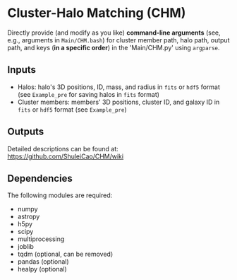 # Cluster-Halo Matching (CHM)
Directly provide (and modify as you like) **command-line arguments** (see, e.g., arguments in `Main/CHM.bash`) for cluster member path, halo path, output path, and keys (**in a specific order**) in the 'Main/CHM.py' using `argparse`.
## Inputs
* Halos: halo's 3D positions, ID, mass, and radius in `fits` or `hdf5` format (see `Example_pre` for saving halos in `fits` format)
* Cluster members: members' 3D positions, cluster ID, and galaxy ID in `fits` or `hdf5` format (see `Example_pre`)
## Outputs
Detailed descriptions can be found at: https://github.com/ShuleiCao/CHM/wiki

## Dependencies
The following modules are required:
* numpy
* astropy
* h5py
* scipy
* multiprocessing
* joblib
* tqdm (optional, can be removed)
* pandas (optional)
* healpy (optional) 
